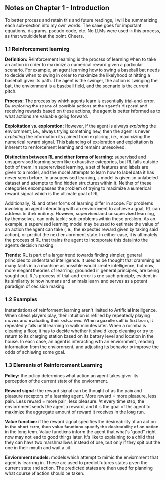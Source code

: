 ## Notes on Chapter 1 - Introduction

To better process and retain this and future readings, I will be summarizing each sub-section into my own words. The same goes for important equations, diagrams, pseudo-code, etc. No LLMs were used in this process, as that would defeat the point. Cheers.


### 1.1 Reinforcement learning

**Definition:** Reinforcement learning is the process of learning when to take an action in order to maximize a numerical reward given a particular scenario. For example, an agent learning how to swing a baseball bat needs to decide when to swing in order to maximize the likelyhood of hitting a baseball given its path. The agent is the swinger, the action is swinging the bat, the enviornment is a baseball field, and the scenario is the current pitch.

**Process:** The process by which agents learn is essentially trial-and-error. By exploring the space of possible actions at the agent's disposal and receiving rewards based on these actions, the agent is better informed as to what actions are valuable going forward.

**Exploitation vs. exploration:** However, if the agent is always *exploring* the enviornment, i.e., always trying something new, then the agent is never *exploiting* the information its gained from exploring, i.e., maximizing the numerical reward signal. This balancing of exploration and exploitation is inherent to reinforcement learning and remains unresolved.

**Distinction between RL and other forms of learning:** supervised and unsupervised learning seem like exhaustive categories, but RL falls outside both of them. In superervised learning, a set of features and labels are given to a model, and the model attempts to learn how to label data it has never seen before. In unsupervised learning, a model is given an unlabeled dataset and attempts to find hidden structures within it. Neither of these categories encompasses the problem of trying to maximize a numerical reward signal, which is the ultimate goal of RL.

Additionally, RL and other forms of learning differ in scope. For problems involving an agent interacting with an enviornment to achieve a goal, RL can address in their entirety. However, supervised and unsupervised learning, by themselves, can only tackle sub-problems within these problem. As an example, a supervised learning model may be used to estimate the value of an action the agent can take (i.e., the expected reward given by taking said action), or predict the next enviornment state. In either case, it is ultimately the process of RL that trains the agent to incorporate this data into the agents decision making.

**Trends:** RL is part of a larger trend towards finding simpler, general principles to understand intelligence. It used to be thought that cramming as many facts into a machine as possible would create intelligence, but now, more elegant theories of learning, grounded in general principles, are being sought out. RL's process of trial-and-error is one such principle, evident in its similarity to how humans and animals learn, and serves as a potent paradigm of decision making.

### 1.2 Examples

Instantiations of reinforment learning aren't limited to Artificial Intelligence. When chess players play, their intuition is refined by repeatedly playing moves and evaluating their outcomes. When a gazelle calf is first born, it repeatedly falls until learning to walk minutes later. When a roomba is cleaning a floor, it has to decide whether it should keep cleaning or try to return to its charging station based on its battery level and location in the house. In each case, an agent is interacting with an enviornment, reading information from the enviornment, and adjusting its behavior to improve the odds of achieving some goal.

### 1.3 Elements of Reinforcement Learning

**Policy:** the policy determines what action an agent takes given its perception of the current state of the enviornment.

**Reward signal:** the reward signal can be thought of as the pain and pleasure receptors of a learning agent. More reward = more pleasure, less pain. Less reward = more pain, less pleasure. At every time step, the enviornment sends the agent a reward, and it is the goal of the agent to maximize the aggregate amount of reward it receives in the long run. 

**Value function:** if the reward signal specifies the desireability of an action in the short-term, then value functions specify the desireability of an action in the long term. Value functions inform the agent that what's "good" right now may not lead to good things later. It's like to explaining to a child that they can have two marshmallows instead of one, but only if they spit out the one in their mouth and wait a bit.

**Enviornment models:** models which attempt to mimic the enviornment that agent is learning in. These are used to predict futures states given the current state and action. The predicted states are then used for planning what course of action should be taken.